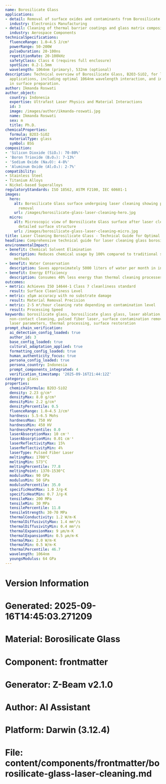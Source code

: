 ```yaml
---
name: Borosilicate Glass
applications:
- detail: Removal of surface oxides and contaminants from Borosilicate Glass substrates
  industry: Electronics Manufacturing
- detail: Cleaning of thermal barrier coatings and glass matrix composites
  industry: Aerospace Components
technicalSpecifications:
  fluenceRange: 1.0–4.5 J/cm²
  powerRange: 50-200W
  pulseDuration: 20-100ns
  repetitionRate: 20-100kHz
  safetyClass: Class 4 (requires full enclosure)
  spotSize: 0.2-1.5mm
  wavelength: 1064nm (primary), 532nm (optional)
description: Technical overview of Borosilicate Glass, B2O3-SiO2, for laser cleaning
  applications, including optimal 1064nm wavelength interaction, and industrial applications
  in surface preparation.
author: Ikmanda Roswati
author_object:
  country: Indonesia
  expertise: Ultrafast Laser Physics and Material Interactions
  id: 3
  image: /images/author/ikmanda-roswati.jpg
  name: Ikmanda Roswati
  sex: m
  title: Ph.D.
chemicalProperties:
  formula: B2O3-SiO2
  materialType: glass
  symbol: BSG
composition:
- 'Silicon Dioxide (SiO₂): 70-80%'
- 'Boron Trioxide (B₂O₃): 7-13%'
- 'Sodium Oxide (Na₂O): 4-8%'
- 'Aluminum Oxide (Al₂O₃): 2-7%'
compatibility:
- Stainless Steel
- Titanium Alloys
- Nickel-based Superalloys
regulatoryStandards: ISO 18562, ASTM F2100, IEC 60601-1
images:
  hero:
    alt: Borosilicate Glass surface undergoing laser cleaning showing precise contamination
      removal
    url: /images/borosilicate-glass-laser-cleaning-hero.jpg
  micro:
    alt: Microscopic view of Borosilicate Glass surface after laser cleaning showing
      detailed surface structure
    url: /images/borosilicate-glass-laser-cleaning-micro.jpg
title: Laser Cleaning Borosilicate Glass - Technical Guide for Optimal Processing
headline: Comprehensive technical guide for laser cleaning glass borosilicate glass
environmentalImpact:
- benefit: Chemical Solvent Elimination
  description: Reduces chemical usage by 100% compared to traditional solvent cleaning
    methods
- benefit: Water Conservation
  description: Saves approximately 5000 liters of water per month in industrial applications
- benefit: Energy Efficiency
  description: Consumes 40% less energy than thermal cleaning processes
outcomes:
- metric: Achieves ISO 14644-1 Class 7 cleanliness standard
  result: Surface Cleanliness Level
- metric: ±5μm accuracy with no substrate damage
  result: Material Removal Precision
- metric: 2-5 m²/hour cleaning rate depending on contamination level
  result: Processing Speed
keywords: borosilicate glass, borosilicate glass glass, laser ablation, laser cleaning,
  non-contact cleaning, pulsed fiber laser, surface contamination removal, industrial
  laser parameters, thermal processing, surface restoration
prompt_chain_verification:
  ai_detection_config_loaded: true
  author_id: 3
  base_config_loaded: true
  cultural_adaptation_applied: true
  formatting_config_loaded: true
  human_authenticity_focus: true
  persona_config_loaded: true
  persona_country: Indonesia
  prompt_components_integrated: 4
  verification_timestamp: '2025-09-16T21:44:12Z'
category: glass
properties:
  chemicalFormula: B2O3-SiO2
  density: 2.23 g/cm³
  densityMax: 8.0 g/cm³
  densityMin: 2.2 g/cm³
  densityPercentile: 0.5
  fluenceRange: 1.0–4.5 J/cm²
  hardness: 5.5-6.5 Mohs
  hardnessMax: 750 HV
  hardnessMin: 450 HV
  hardnessPercentile: 0.0
  laserAbsorptionMax: 10 cm⁻¹
  laserAbsorptionMin: 0.01 cm⁻¹
  laserReflectivityMax: 15%
  laserReflectivityMin: 4%
  laserType: Pulsed Fiber Laser
  meltingMax: 1700°C
  meltingMin: 573°C
  meltingPercentile: 77.8
  meltingPoint: 1370-1530°C
  modulusMax: 90 GPa
  modulusMin: 50 GPa
  modulusPercentile: 35.0
  specificHeatMax: 1.0 J/g·K
  specificHeatMin: 0.7 J/g·K
  tensileMax: 200 MPa
  tensileMin: 30 MPa
  tensilePercentile: 11.8
  tensileStrength: 30-70 MPa
  thermalConductivity: 1.2 W/m·K
  thermalDiffusivityMax: 1.4 mm²/s
  thermalDiffusivityMin: 0.4 mm²/s
  thermalExpansionMax: 9 µm/m·K
  thermalExpansionMin: 0.5 µm/m·K
  thermalMax: 2.0 W/m·K
  thermalMin: 0.5 W/m·K
  thermalPercentile: 46.7
  wavelength: 1064nm
  youngsModulus: 64 GPa
---
```


# Version Information
# Generated: 2025-09-16T14:45:03.271209
# Material: Borosilicate Glass
# Component: frontmatter
# Generator: Z-Beam v2.1.0
# Author: AI Assistant
# Platform: Darwin (3.12.4)
# File: content/components/frontmatter/borosilicate-glass-laser-cleaning.md
